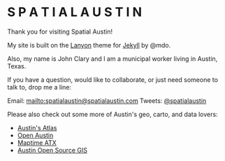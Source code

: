 # S P A T I A L A U S T I N

Thank you for visiting Spatial Austin!

My site is built on the [Lanyon](https://github.com/poole/lanyon) theme for [Jekyll](https://jekyllrb.com/) by @mdo.

Also, my name is John Clary and I am a municipal worker living in Austin, Texas.

If you have a question, would like to collaborate, or just need someone to talk to, drop me a line:

Email: <mailto:spatialaustin@spatialaustin.com>
Tweets: [@spatialaustin](https://twitter.com/spatialaustin)

Please also check out some more of Austin's geo, carto, and data lovers:
- [Austin's Atlas](http://www.austinsatlas.com/)
- [Open Austin](http://www.open-austin.org/)
- [Maptime ATX](http://www.meetup.com/MaptimeATX/)
- [Austin Open Source GIS](http://www.meetup.com/atx-osg/)